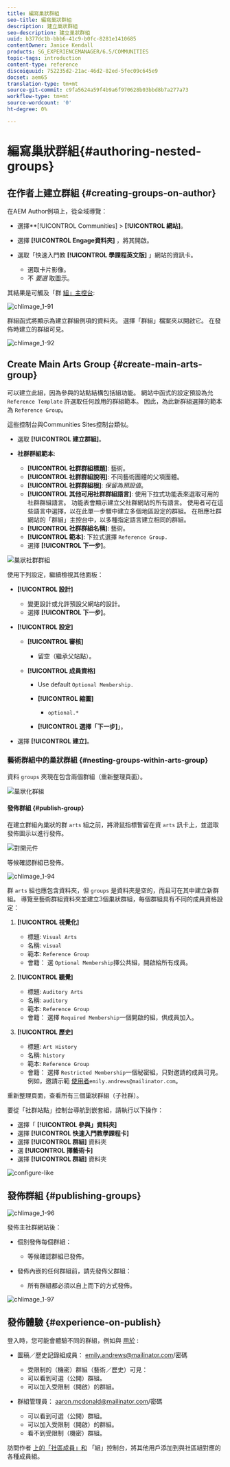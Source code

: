 ```yaml
---
title: 編寫巢狀群組
seo-title: 編寫巢狀群組
description: 建立巢狀群組
seo-description: 建立巢狀群組
uuid: b377dc1b-bbb6-41c9-b0fc-8281e1410685
contentOwner: Janice Kendall
products: SG_EXPERIENCEMANAGER/6.5/COMMUNITIES
topic-tags: introduction
content-type: reference
discoiquuid: 752235d2-21ac-46d2-82ed-5fec09c645e9
docset: aem65
translation-type: tm+mt
source-git-commit: c9fa5624a59f4b9a6f970628b03bbd8b7a277a73
workflow-type: tm+mt
source-wordcount: '0'
ht-degree: 0%

---
```



# 編寫巢狀群組{#authoring-nested-groups}

## 在作者上建立群組 {#creating-groups-on-author}

在AEM Author例項上，從全域導覽：

* 選擇**[!UICONTROL Communities] > **[!UICONTROL 網站]**。
* 選擇 **[!UICONTROL Engage資料夾]** ，將其開啟。
* 選取「快速入門教 **[!UICONTROL 學課程英文版]** 」網站的資訊卡。

   * 選取卡片影像。
   * 不 *要選* 取圖示。

其結果是可觸及「群 [組」主控台](/help/communities/groups.md):

![chlimage_1-91](assets/chlimage_1-91.png)

群組函式將顯示為建立群組例項的資料夾。 選擇「群組」檔案夾以開啟它。 在發佈時建立的群組可見。

![chlimage_1-92](assets/chlimage_1-92.png)

## Create Main Arts Group {#create-main-arts-group}

可以建立此組，因為參與的站點結構包括組功能。 網站中函式的設定預設為允 `Reference Template` 許選取任何啟用的群組範本。 因此，為此新群組選擇的範本為 `Reference Group`。

這些控制台與Communities Sites控制台類似。

* 選取 **[!UICONTROL 建立群組]**。

* **社群群組範本**:

   * **[!UICONTROL 社群群組標題]**: 藝術。
   * **[!UICONTROL 社群群組說明]**: 不同藝術團體的父項團體。
   * **[!UICONTROL 社群群組根]**: *保留為預設值*。
   * **[!UICONTROL 其他可用社群群組語言]**: 使用下拉式功能表來選取可用的社群群組語言。 功能表會顯示建立父社群網站的所有語言。 使用者可在這些語言中選擇，以在此單一步驟中建立多個地區設定的群組。 在相應社群網站的「群組」主控台中，以多種指定語言建立相同的群組。
   * **[!UICONTROL 社群群組名稱]**: 藝術。
   * **[!UICONTROL 範本]**: 下拉式選擇 `Reference Group.`
   * 選擇 **[!UICONTROL 下一步]**。

![巢狀社群群組](assets/parent-to-nestedgroup.png)

使用下列設定，繼續檢視其他面板：

* **[!UICONTROL 設計]**

   * 變更設計或允許預設父網站的設計。
   * 選擇 **[!UICONTROL 下一步]**。

* **[!UICONTROL 設定]**

   * **[!UICONTROL 審核]**

      * 留空（繼承父站點）。
   * **[!UICONTROL 成員資格]**

      * Use default `Optional Membership.`

      * **[!UICONTROL 縮圖]**
         * `optional.*`
      * **[!UICONTROL 選擇「下一步]**」。



* 選擇 **[!UICONTROL 建立]**。

### 藝術群組中的巢狀群組 {#nesting-groups-within-arts-group}

資料 `groups` 夾現在包含兩個群組（重新整理頁面）。

![巢狀化群組](assets/create-community-group.png)

#### 發佈群組 {#publish-group}

在建立群組內巢狀的群 `arts` 組之前，將滑鼠指標暫留在資 `arts` 訊卡上，並選取發佈圖示以進行發佈。

![對開元件](assets/liking-component.png)

等候確認群組已發佈。

![chlimage_1-94](assets/chlimage_1-94.png)

群 `arts` 組也應包含資料夾，但 `groups` 是資料夾是空的，而且可在其中建立新群組。 導覽至藝術群組資料夾並建立3個巢狀群組，每個群組具有不同的成員資格設定：

1. **[!UICONTROL 視覺化]**

   * 標題: `Visual Arts`
   * 名稱: `visual`
   * 範本: `Reference Group`
   * 會籍： 選 `Optional Membership`擇公共組，開啟給所有成員。

1. **[!UICONTROL 聽覺]**

   * 標題: `Auditory Arts`
   * 名稱: `auditory`
   * 範本: `Reference Group`
   * 會籍： 選擇 `Required Membership`一個開啟的組，供成員加入。

1. **[!UICONTROL 歷史]**

   * 標題: `Art History`
   * 名稱: `history`
   * 範本: `Reference Group`
   * 會籍： 選擇 `Restricted Membership`一個秘密組，只對邀請的成員可見。 例如，邀請示範 [使用者](/help/communities/tutorials.md#demo-users)`emily.andrews@mailinator.com`。

重新整理頁面，查看所有三個巢狀群組（子社群）。

要從「社群站點」控制台導航到嵌套組，請執行以下操作：

* 選擇「 **[!UICONTROL 參與」資料夾]**
* 選擇 **[!UICONTROL 快速入門教學課程卡]**
* 選擇 **[!UICONTROL 群組]** 資料夾
* 選 **[!UICONTROL 擇藝術卡]**
* 選擇 **[!UICONTROL 群組]** 資料夾

![configure-like](assets/configure-liking.png)

## 發佈群組 {#publishing-groups}

![chlimage_1-96](assets/chlimage_1-96.png)

發佈主社群網站後：

* 個別發佈每個群組：

   * 等候確認群組已發佈。

* 發佈內嵌的任何群組前，請先發佈父群組：

   * 所有群組都必須以自上而下的方式發佈。

![chlimage_1-97](assets/chlimage_1-97.png)

## 發佈體驗 {#experience-on-publish}

登入時，您可能會體驗不同的群組，例如與 [用於](/help/communities/tutorials.md#demo-users) :

* 圖稿／歷史記錄組成員： emily.andrews@mailinator.com/密碼
   * 受限制的（機密）群組（藝術／歷史）可見：
   * 可以看到可選（公開）群組。
   * 可以加入受限制（開啟）的群組。

* 群組管理員： aaron.mcdonald@mailinator.com/密碼

   * 可以看到可選（公開）群組。
   * 可以加入受限制（開啟）的群組。
   * 看不到受限制（機密）群組。

訪問作者 [上的「社區成員」和](/help/communities/members.md) 「組」控制台，將其他用戶添加到與社區組對應的各種成員組。

